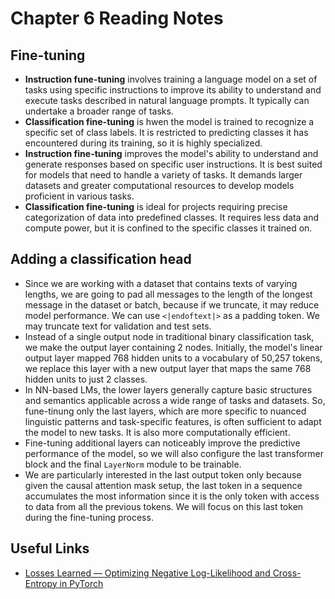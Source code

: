 # Chapter 6 Reading Notes

## Fine-tuning
- **Instruction fune-tuning** involves training a language model on a set of tasks using specific instructions to improve its ability to understand and execute tasks described in natural language prompts. It typically can undertake a broader range of tasks.
- **Classification fine-tuning** is hwen the model is trained to recognize a specific set of class labels. It is restricted to predicting classes it has encountered during its training, so it is highly specialized.
- **Instruction fine-tuning** improves the model's ability to understand and generate responses based on specific user instructions. It is best suited for models that need to handle a variety of tasks. It demands larger datasets and greater computational resources to develop models proficient in various tasks.
- **Classification fine-tuning** is ideal for projects requiring precise categorization of data into predefined classes. It requires less data and compute power, but it is confined to the specific classes it trained on.

## Adding a classification head
- Since we are working with a dataset that contains texts of varying lengths, we are going to pad all messages to the length of the longest message in the dataset or batch, because if we truncate, it may reduce model performance. We can use `<|endoftext|>` as a padding token. We may truncate text for validation and test sets.
- Instead of a single output node in traditional binary classification task, we make the output layer containing 2 nodes. Initially, the model's linear output layer mapped 768 hidden units to a vocabulary of 50,257 tokens, we replace this layer with a new output layer that maps the same 768 hidden units to just 2 classes.
- In NN-based LMs, the lower layers generally capture basic structures and semantics applicable across a wide range of tasks and datasets. So, fune-tinung only the last layers, which are more specific to nuanced linguistic patterns and task-specific features, is often sufficient to adapt the model to new tasks. It is also more computationally efficient. 
- Fine-tuning additional layers can noticeably improve the predictive performance of the model, so we will also configure the last transformer block and the final `LayerNorm` module to be trainable. 
- We are particularly interested in the last output token only because given the causal attention mask setup, the last token in a sequence accumulates the most information since it is the only token with access to data from all the previous tokens. We will focus on this last token during the fine-tuning process.

## Useful Links
- [Losses Learned — Optimizing Negative Log-Likelihood and Cross-Entropy in PyTorch](https://sebastianraschka.com/blog/2022/losses-learned-part1.html)